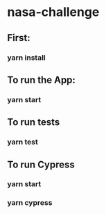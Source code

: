 # nasa-challenge

## First:

### yarn install

## To run the App:

### yarn start

## To run tests

### yarn test

## To run Cypress

### yarn start
### yarn cypress
